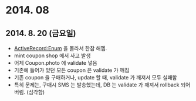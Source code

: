# 2014. 08

## 2014. 8. 20 (금요일)

* [ActiveRecord:Enum](/rails/activerecord/enum) 을 몰라서 한참 해멤.
* mint coupon shop 에서 사고 발생
 * 어제 Coupon.photo 에 validate 넣음
 * 기존에 들어가 있던 모든 coupon 은 validate 가 깨짐
 * 기존 coupon 을 구매하거나, update 할 때, validate 가 깨져서 모두 실패함
 * 특히 문제는, 구매시 SMS 는 발송했는데, DB 는 validate 가 깨져서 rollback 되어 버림. (심각함)
